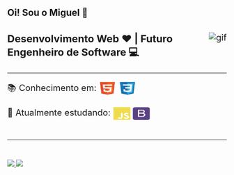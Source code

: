 ## Oi! Sou o Miguel 👋
<div style="display: inline_block; font-size: 20px;">
  <img align="right" alt="gif" src="https://user-images.githubusercontent.com/80494880/131232836-aa06d8cf-1fdd-4486-84fd-a7cdc6837589.gif">
  <h3>Desenvolvimento Web ❤ | Futuro Engenheiro de Software 💻</h3>
  <hr>
  <div>
    <span>📚 Conhecimento em: </span>
    <img align="center" alt="Miguel-HTML" height="30" width="40" src="https://raw.githubusercontent.com/devicons/devicon/master/icons/html5/html5-original.svg">
    <img align="center" alt="Miguel-CSS" height="30" width="40" src="https://raw.githubusercontent.com/devicons/devicon/master/icons/css3/css3-original.svg">
  </div>
  <br>
  <div>
    <span>🌱 Atualmente estudando:</span>
    <img align="center" alt="Miguel-Js" height="30" width="40" src="https://raw.githubusercontent.com/devicons/devicon/master/icons/javascript/javascript-plain.svg">
    <img align="center" alt="Miguel-Bootstrap" height="30" width="40" src="https://raw.githubusercontent.com/devicons/devicon/master/icons/bootstrap/bootstrap-plain.svg">
  </div>
</div>

<br><hr><br>

<div>
  <a href="https://github.com/miguel-sr">
  <img height="160em" src="https://github-readme-stats.vercel.app/api?username=miguel-sr&show_icons=true&theme=dark&include_all_commits=true&count_private=true"/>
 
  <img height="160em" src="https://github-readme-stats.vercel.app/api/top-langs/?username=miguel-sr&layout=compact&langs_count=7&theme=dark"/>
</div>


